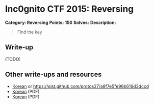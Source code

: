 # Inc0gnito CTF 2015: Reversing

**Category: Reversing** 
**Points: 150** 
**Solves:** 
**Description:**

> Find the key


## Write-up

(TODO)

## Other write-ups and resources

* [Korean](https://protos37.github.io/2015/08/25/inc0gnito-2015-ctf-writeups/) or <https://gist.github.com/protos37/a8f7e5fe96b616d3dccd>
* [Korean](http://cfile26.uf.tistory.com/attach/250DC14255DC73E20B571F) (PDF)
* [Korean](http://cfile24.uf.tistory.com/attach/2476E04655DC7C6E1C6C0B) (PDF)
